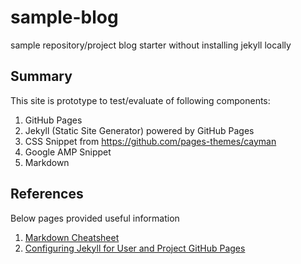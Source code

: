 sample-blog
====== 

sample repository/project blog starter without installing jekyll locally

Summary
------
This site is prototype to test/evaluate of following components:
1. GitHub Pages
2. Jekyll (Static Site Generator) powered by GitHub Pages
3. CSS Snippet from https://github.com/pages-themes/cayman
4. Google AMP Snippet
5. Markdown 

References
------
Below pages provided useful information 

1. [Markdown Cheatsheet](https://github.com/adam-p/markdown-here/wiki/Markdown-Cheatsheet/)
1. [Configuring Jekyll for User and Project GitHub Pages](http://downtothewire.io/2015/08/15/configuring-jekyll-for-user-and-project-github-pages/)
